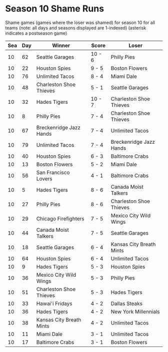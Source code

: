 # Season 10 Shame Runs



Shame games (games where the loser was shamed) for season 10 for all teams (note: all days and seasons displayed are 1-indexed) (asterisk indicates a postseason game)


| Sea | Day | Winner | Score | Loser | 
| ------ |------ |------ |------ |------ |
| 10 | 62 | Seattle Garages | 10 - 6 | Philly Pies | 
| 10 | 22 | Houston Spies | 9 - 5 | Boston Flowers | 
| 10 | 76 | Unlimited Tacos | 8 - 4 | Miami Dale | 
| 10 | 48 | Charleston Shoe Thieves | 5 - 1 | Seattle Garages | 
| 10 | 32 | Hades Tigers | 10 - 7 | Charleston Shoe Thieves | 
| 10 | 8 | Philly Pies | 7 - 4 | Charleston Shoe Thieves | 
| 10 | 67 | Breckenridge Jazz Hands | 7 - 4 | Unlimited Tacos | 
| 10 | 79 | Unlimited Tacos | 7 - 4 | Breckenridge Jazz Hands | 
| 10 | 40 | Houston Spies | 6 - 3 | Baltimore Crabs | 
| 10 | 13 | Boston Flowers | 5 - 2 | Miami Dale | 
| 10 | 56 | San Francisco Lovers | 4 - 1 | Baltimore Crabs | 
| 10 | 5 | Hades Tigers | 8 - 6 | Canada Moist Talkers | 
| 10 | 27 | Philly Pies | 8 - 6 | Charleston Shoe Thieves | 
| 10 | 29 | Chicago Firefighters | 7 - 5 | Mexico City Wild Wings | 
| 10 | 44 | Canada Moist Talkers | 7 - 5 | Seattle Garages | 
| 10 | 18 | Seattle Garages | 6 - 4 | Kansas City Breath Mints | 
| 10 | 64 | Houston Spies | 6 - 4 | Unlimited Tacos | 
| 10 | 9 | Hades Tigers | 5 - 3 | Houston Spies | 
| 10 | 36 | Mexico City Wild Wings | 5 - 3 | Philly Pies | 
| 10 | 51 | Charleston Shoe Thieves | 5 - 3 | Hades Tigers | 
| 10 | 33 | Hawai'i Fridays | 4 - 2 | Dallas Steaks | 
| 10 | 36 | Hades Tigers | 4 - 2 | New York Millennials | 
| 10 | 38 | Kansas City Breath Mints | 4 - 2 | Unlimited Tacos | 
| 10 | 11 | Miami Dale | 3 - 1 | Unlimited Tacos | 
| 10 | 17 | Baltimore Crabs | 3 - 1 | Boston Flowers | 


